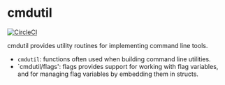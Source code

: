 # cmdutil

[![CircleCI](https://circleci.com/gh/cloudengio/go.pkgs.svg?style=svg)](https://circleci.com/gh/cloudengio/go.pkgs)

cmdutil provides utility routines for implementing command line tools.

- `cmdutil`: functions often used when building command line utilities.
- `cmdutil/flags': flags provides support for working with flag variables, and for
managing flag variables by embedding them in structs.
